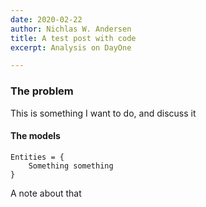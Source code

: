 ```yaml
---
date: 2020-02-22
author: Nichlas W. Andersen
title: A test post with code
excerpt: Analysis on DayOne

---
```

### The problem

This is something I want to do, and discuss it

#### The models

    Entities = {
    	Something something
    }

A note about that